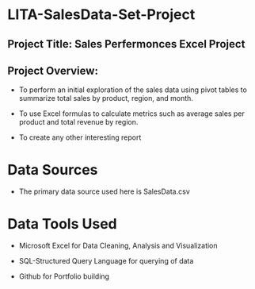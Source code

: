 # LITA-SalesData-Set-Project

## Project Title: Sales Perfermonces Excel Project

## Project Overview:
- To perform an initial exploration of the sales data using pivot tables to summarize total sales by product, region, and month.

- To use Excel formulas to calculate metrics such as average sales per product and total revenue by region.

- To create any other interesting report

# Data Sources

- The primary data source used here is SalesData.csv

# Data Tools Used
- Microsoft Excel for Data Cleaning, Analysis and Visualization

- SQL-Structured Query Language for querying of data

- Github for Portfolio building
